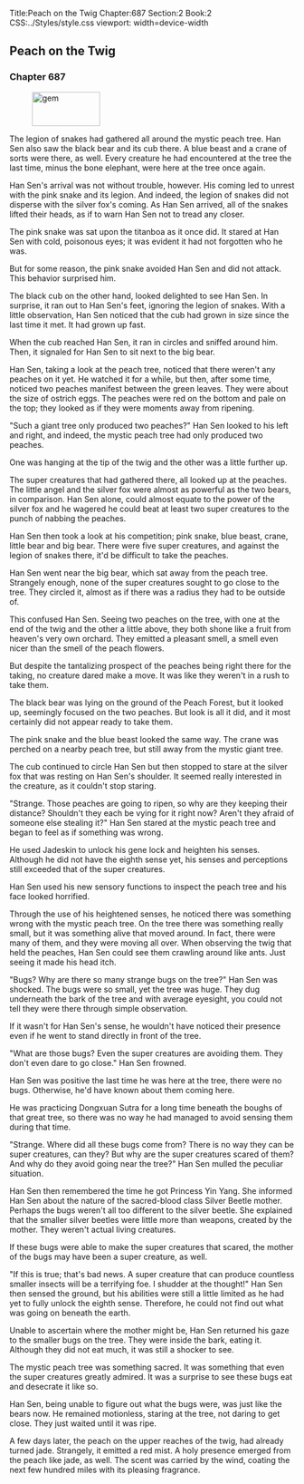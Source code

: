 Title:Peach on the Twig 
Chapter:687 
Section:2 
Book:2 
CSS:../Styles/style.css 
viewport: width=device-width
  
## Peach on the Twig
### Chapter 687 
<figure>
	<img src="../Images/gem.gif" alt="gem" id="gem" width="120" height="60" />
</figure>
  

  
  The legion of snakes had gathered all around the mystic peach tree. Han Sen also saw the black bear and its cub there. A blue beast and a crane of sorts were there, as well. Every creature he had encountered at the tree the last time, minus the bone elephant, were here at the tree once again.

Han Sen's arrival was not without trouble, however. His coming led to unrest with the pink snake and its legion. And indeed, the legion of snakes did not disperse with the silver fox's coming. As Han Sen arrived, all of the snakes lifted their heads, as if to warn Han Sen not to tread any closer.

The pink snake was sat upon the titanboa as it once did. It stared at Han Sen with cold, poisonous eyes; it was evident it had not forgotten who he was.

But for some reason, the pink snake avoided Han Sen and did not attack. This behavior surprised him.

The black cub on the other hand, looked delighted to see Han Sen. In surprise, it ran out to Han Sen's feet, ignoring the legion of snakes. With a little observation, Han Sen noticed that the cub had grown in size since the last time it met. It had grown up fast.

When the cub reached Han Sen, it ran in circles and sniffed around him. Then, it signaled for Han Sen to sit next to the big bear.

Han Sen, taking a look at the peach tree, noticed that there weren't any peaches on it yet. He watched it for a while, but then, after some time, noticed two peaches manifest between the green leaves. They were about the size of ostrich eggs. The peaches were red on the bottom and pale on the top; they looked as if they were moments away from ripening.

"Such a giant tree only produced two peaches?" Han Sen looked to his left and right, and indeed, the mystic peach tree had only produced two peaches.

One was hanging at the tip of the twig and the other was a little further up.

The super creatures that had gathered there, all looked up at the peaches. The little angel and the silver fox were almost as powerful as the two bears, in comparison. Han Sen alone, could almost equate to the power of the silver fox and he wagered he could beat at least two super creatures to the punch of nabbing the peaches.

Han Sen then took a look at his competition; pink snake, blue beast, crane, little bear and big bear. There were five super creatures, and against the legion of snakes there, it'd be difficult to take the peaches.

Han Sen went near the big bear, which sat away from the peach tree. Strangely enough, none of the super creatures sought to go close to the tree. They circled it, almost as if there was a radius they had to be outside of.

This confused Han Sen. Seeing two peaches on the tree, with one at the end of the twig and the other a little above, they both shone like a fruit from heaven's very own orchard. They emitted a pleasant smell, a smell even nicer than the smell of the peach flowers.

But despite the tantalizing prospect of the peaches being right there for the taking, no creature dared make a move. It was like they weren't in a rush to take them.

The black bear was lying on the ground of the Peach Forest, but it looked up, seemingly focused on the two peaches. But look is all it did, and it most certainly did not appear ready to take them.

The pink snake and the blue beast looked the same way. The crane was perched on a nearby peach tree, but still away from the mystic giant tree.

The cub continued to circle Han Sen but then stopped to stare at the silver fox that was resting on Han Sen's shoulder. It seemed really interested in the creature, as it couldn't stop staring.

"Strange. Those peaches are going to ripen, so why are they keeping their distance? Shouldn't they each be vying for it right now? Aren't they afraid of someone else stealing it?" Han Sen stared at the mystic peach tree and began to feel as if something was wrong.

He used Jadeskin to unlock his gene lock and heighten his senses. Although he did not have the eighth sense yet, his senses and perceptions still exceeded that of the super creatures.

Han Sen used his new sensory functions to inspect the peach tree and his face looked horrified.

Through the use of his heightened senses, he noticed there was something wrong with the mystic peach tree. On the tree there was something really small, but it was something alive that moved around. In fact, there were many of them, and they were moving all over. When observing the twig that held the peaches, Han Sen could see them crawling around like ants. Just seeing it made his head itch.

"Bugs? Why are there so many strange bugs on the tree?" Han Sen was shocked. The bugs were so small, yet the tree was huge. They dug underneath the bark of the tree and with average eyesight, you could not tell they were there through simple observation.

If it wasn't for Han Sen's sense, he wouldn't have noticed their presence even if he went to stand directly in front of the tree.

"What are those bugs? Even the super creatures are avoiding them. They don't even dare to go close." Han Sen frowned.

Han Sen was positive the last time he was here at the tree, there were no bugs. Otherwise, he'd have known about them coming here.

He was practicing Dongxuan Sutra for a long time beneath the boughs of that great tree, so there was no way he had managed to avoid sensing them during that time.

"Strange. Where did all these bugs come from? There is no way they can be super creatures, can they? But why are the super creatures scared of them? And why do they avoid going near the tree?" Han Sen mulled the peculiar situation.

Han Sen then remembered the time he got Princess Yin Yang. She informed Han Sen about the nature of the sacred-blood class Silver Beetle mother. Perhaps the bugs weren't all too different to the silver beetle. She explained that the smaller silver beetles were little more than weapons, created by the mother. They weren't actual living creatures.

If these bugs were able to make the super creatures that scared, the mother of the bugs may have been a super creature, as well.

"If this is true; that's bad news. A super creature that can produce countless smaller insects will be a terrifying foe. I shudder at the thought!" Han Sen then sensed the ground, but his abilities were still a little limited as he had yet to fully unlock the eighth sense. Therefore, he could not find out what was going on beneath the earth.

Unable to ascertain where the mother might be, Han Sen returned his gaze to the smaller bugs on the tree. They were inside the bark, eating it. Although they did not eat much, it was still a shocker to see.

The mystic peach tree was something sacred. It was something that even the super creatures greatly admired. It was a surprise to see these bugs eat and desecrate it like so.

Han Sen, being unable to figure out what the bugs were, was just like the bears now. He remained motionless, staring at the tree, not daring to get close. They just waited until it was ripe.

A few days later, the peach on the upper reaches of the twig, had already turned jade. Strangely, it emitted a red mist. A holy presence emerged from the peach like jade, as well. The scent was carried by the wind, coating the next few hundred miles with its pleasing fragrance.
